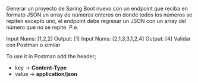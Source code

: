 Generar un proyecto de Spring Boot nuevo con un endpoint que reciba en formato JSON un array de números enteros en donde todos los números se repiten excepto uno, el endpoint debe regresar un JSON con un array del número que no se repite. P.e.

Input Nums: [1,2,2]
Output: [1]
Input Nums: [2,1,3,3,1,2,4]
Output: [4]
Validar con Postman o similar


To use it in Postman add the header;
- key -> **Content-Type**
- value -> **application/json**